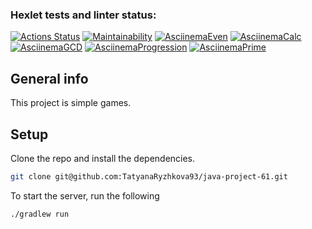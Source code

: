 ### Hexlet tests and linter status:
[![Actions Status](https://github.com/TatyanaRyzhkova93/java-project-61/actions/workflows/hexlet-check.yml/badge.svg)](https://github.com/TatyanaRyzhkova93/java-project-61/actions)
[![Maintainability](https://api.codeclimate.com/v1/badges/170f10c8b1f859399ef2/maintainability)](https://codeclimate.com/github/TatyanaRyzhkova93/java-project-61/maintainability)
[![AsciinemaEven](https://asciinema.org/a/vijdsgg2qOKB3KY5LavwsBAEz.svg)](https://asciinema.org/a/vijdsgg2qOKB3KY5LavwsBAEz)
[![AsciinemaCalc](https://asciinema.org/a/a7v7vFbu7OhI3gcsus2UsfmR1.svg)](https://asciinema.org/a/a7v7vFbu7OhI3gcsus2UsfmR1)
[![AsciinemaGCD](https://asciinema.org/a/NmYOWbSRrksAsBbmpUAZFjZyh.svg)](https://asciinema.org/a/NmYOWbSRrksAsBbmpUAZFjZyh)
[![AsciinemaProgression](https://asciinema.org/a/AWrh3XwII2uqV5KvtxslhO6M2.svg)](https://asciinema.org/a/AWrh3XwII2uqV5KvtxslhO6M2)
[![AsciinemaPrime](https://asciinema.org/a/NpcN0YMCJNTPbSb74WSe4Vpgv.svg)](https://asciinema.org/a/NpcN0YMCJNTPbSb74WSe4Vpgv)
## General info
This project is simple games.
## Setup
Clone the repo and install the dependencies.

```bash
git clone git@github.com:TatyanaRyzhkova93/java-project-61.git
```
To start the server, run the following
```bash
./gradlew run
```
